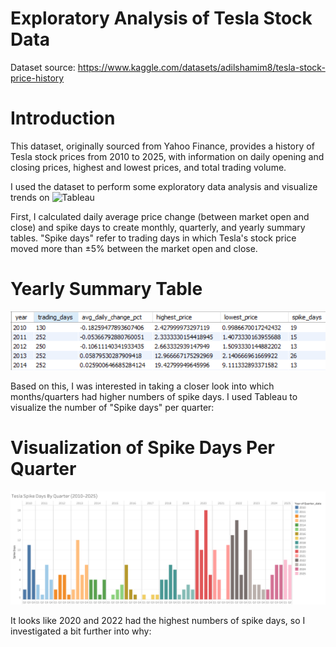 # Exploratory Analysis of Tesla Stock Data
Dataset source: https://www.kaggle.com/datasets/adilshamim8/tesla-stock-price-history

# Introduction 


This dataset, originally sourced from Yahoo Finance, provides a history of Tesla stock prices from 2010 to 2025, with information on daily opening and closing prices, highest and lowest prices, and total trading volume.  

I used the dataset to perform some exploratory data analysis and visualize trends on ![Tableau](https://public.tableau.com/app/profile/ijuzu/vizzes)

First, I calculated daily average price change (between market open and close) and spike days to create monthly, quarterly, and yearly summary tables. "Spike days" refer to trading days in which Tesla's stock price moved more than ±5% between the market open and close. 

# Yearly Summary Table
![Tesla Stock Price - Yearly Summary](https://github.com/ijuzu/Tesla-Stock-Exploratory-Analysis/blob/main/Yearly%20Summary%20Table.PNG)

Based on this, I was interested in taking a closer look into which months/quarters had higher numbers of spike days. I used Tableau to visualize the number of "Spike days" per quarter: 

# Visualization of Spike Days Per Quarter
![Visualization of "Spike Days" Per Quarter](https://github.com/ijuzu/Tesla-Stock-Exploratory-Analysis/blob/main/Visualization%20of%20Quarterly%20Spikes.png)

It looks like 2020 and 2022 had the highest numbers of spike days, so I investigated a bit further into why: 

